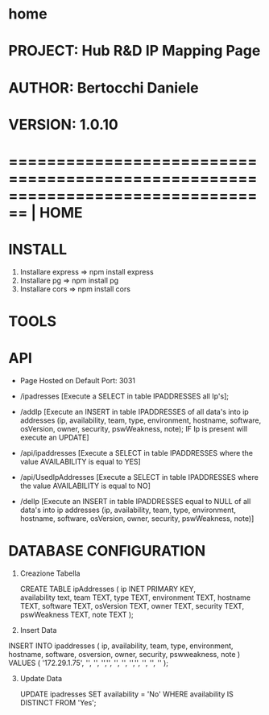 # home

# PROJECT: Hub R&D IP Mapping Page
# AUTHOR: Bertocchi Daniele
# VERSION: 1.0.10

================================================================================
  |                                   HOME                           
================================================================================

# INSTALL

1. Installare express => npm install express
2. Installare pg => npm install pg
3. Installare cors => npm install cors

# TOOLS


# API

- Page Hosted on Default Port: 3031


- /ipadresses	[Execute a SELECT in table IPADDRESSES all Ip's];

- /addIp [Execute an INSERT in table IPADDRESSES of all data's into ip addresses (ip, availability, team, type, environment, hostname, software, osVersion, owner, security, pswWeakness, note); IF Ip is present will execute an UPDATE]

- /api/ipaddresses [Execute a SELECT in table IPADDRESSES where the value AVAILABILITY is equal to YES]

- /api/UsedIpAddresses [Execute a SELECT in table IPADDRESSES where the value AVAILABILITY is equal to NO]

- /delIp [Execute an INSERT in table IPADDRESSES equal to NULL of all data's into ip addresses (ip, availability, team, type, environment, hostname, software, osVersion, owner, security, pswWeakness, note)]




# DATABASE CONFIGURATION


1. Creazione Tabella

	CREATE TABLE ipAddresses (
    ip INET PRIMARY KEY,    
    availability text,
    team TEXT,
    type TEXT,
    environment TEXT,
    hostname TEXT,
    software TEXT,
    osVersion TEXT,
    owner TEXT,
    security TEXT,
    pswWeakness TEXT,
    note TEXT
);



2. Insert Data


INSERT INTO ipaddresses (
		ip, availability, team, type, environment, hostname, software, osversion,
		owner, security, pswweakness, note
	) VALUES (
		'172.29.1.75', '', '', '','', '', '', '','', '', '', ''
	);
	



3. Update Data

	UPDATE ipadresses
	SET availability = 'No'
	WHERE availability IS DISTINCT FROM 'Yes';
